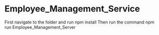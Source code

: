 # Employee_Management_Service
First navigate to the folder and run
npm install
Then run the command
npm run Employee_Management_Server